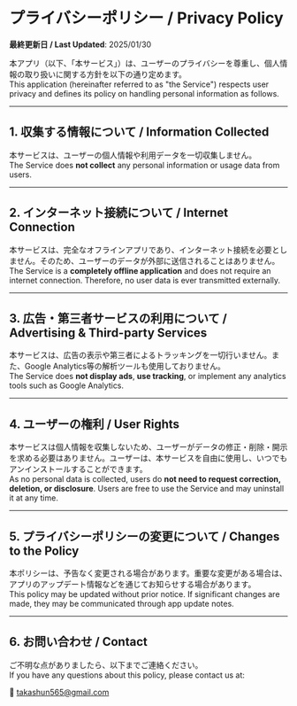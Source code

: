 # プライバシーポリシー / Privacy Policy

**最終更新日 / Last Updated**: 2025/01/30

本アプリ（以下、「本サービス」）は、ユーザーのプライバシーを尊重し、個人情報の取り扱いに関する方針を以下の通り定めます。  
This application (hereinafter referred to as "the Service") respects user privacy and defines its policy on handling personal information as follows.

---

## 1. 収集する情報について / Information Collected

本サービスは、ユーザーの個人情報や利用データを一切収集しません。  
The Service does **not collect** any personal information or usage data from users.

---

## 2. インターネット接続について / Internet Connection

本サービスは、完全なオフラインアプリであり、インターネット接続を必要としません。そのため、ユーザーのデータが外部に送信されることはありません。  
The Service is a **completely offline application** and does not require an internet connection. Therefore, no user data is ever transmitted externally.

---

## 3. 広告・第三者サービスの利用について / Advertising & Third-party Services

本サービスは、広告の表示や第三者によるトラッキングを一切行いません。また、Google Analytics等の解析ツールも使用しておりません。  
The Service does **not display ads**, **use tracking**, or implement any analytics tools such as Google Analytics.

---

## 4. ユーザーの権利 / User Rights

本サービスは個人情報を収集しないため、ユーザーがデータの修正・削除・開示を求める必要はありません。ユーザーは、本サービスを自由に使用し、いつでもアンインストールすることができます。  
As no personal data is collected, users do **not need to request correction, deletion, or disclosure**. Users are free to use the Service and may uninstall it at any time.

---

## 5. プライバシーポリシーの変更について / Changes to the Policy

本ポリシーは、予告なく変更される場合があります。重要な変更がある場合は、アプリのアップデート情報などを通じてお知らせする場合があります。  
This policy may be updated without prior notice. If significant changes are made, they may be communicated through app update notes.

---

## 6. お問い合わせ / Contact

ご不明な点がありましたら、以下までご連絡ください。  
If you have any questions about this policy, please contact us at:

📧 takashun565@gmail.com


